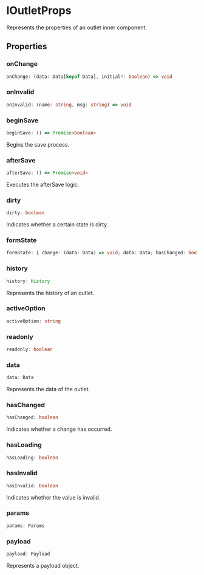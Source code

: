 # IOutletProps

Represents the properties of an outlet inner component.

## Properties

### onChange

```ts
onChange: (data: Data[keyof Data], initial?: boolean) => void
```

### onInvalid

```ts
onInvalid: (name: string, msg: string) => void
```

### beginSave

```ts
beginSave: () => Promise<boolean>
```

Begins the save process.

### afterSave

```ts
afterSave: () => Promise<void>
```

Executes the afterSave logic.

### dirty

```ts
dirty: boolean
```

Indicates whether a certain state is dirty.

### formState

```ts
formState: { change: (data: Data) => void; data: Data; hasChanged: boolean; hasLoading: boolean; hasInvalid: boolean; payload: Payload; id: string; }
```

### history

```ts
history: History
```

Represents the history of an outlet.

### activeOption

```ts
activeOption: string
```

### readonly

```ts
readonly: boolean
```

### data

```ts
data: Data
```

Represents the data of the outlet.

### hasChanged

```ts
hasChanged: boolean
```

Indicates whether a change has occurred.

### hasLoading

```ts
hasLoading: boolean
```

### hasInvalid

```ts
hasInvalid: boolean
```

Indicates whether the value is invalid.

### params

```ts
params: Params
```

### payload

```ts
payload: Payload
```

Represents a payload object.
